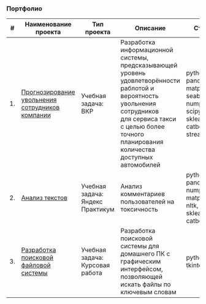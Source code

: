 ### Портфолио


| #  | Наименование проекта | Тип проекта | Описание | Стек |
| --- | --- | --- | --- | --- |
| 1. | [Прогнозирование увольнения сотрудников компании](https://github.com/nightcarpenter/DismissalEmployees) | Учебная задача: ВКР | Разработка информационной системы, предсказывающей уровень удовлетворённости раблотой и вероятность увольнения сотрудников <br/>для сервиса такси с целью более точного планирования количества доступных <br/>автомобилей | python, pandas, matplotlib, seaborn, numpy, scipy, sklearn, catboost, streamlit |
| 2. | [Анализ текстов](https://github.com/nightcarpenter/ToxicComments) | Учебная задача: Яндекс Практикум | Анализ комментариев пользователей на токсичность | python, pandas, numpy, matplotlib, nltk, sklearn, catboost |
| 3. | [Разработка поисковой файловой системы](https://github.com/nightcarpenter/HomeLibrary) | Учебная задача: Курсовая работа | Разработка поисковой системы для домашнего ПК с графическим интерфейсом, позволяющей искать файлы по ключевым словам | python, tkinter |
